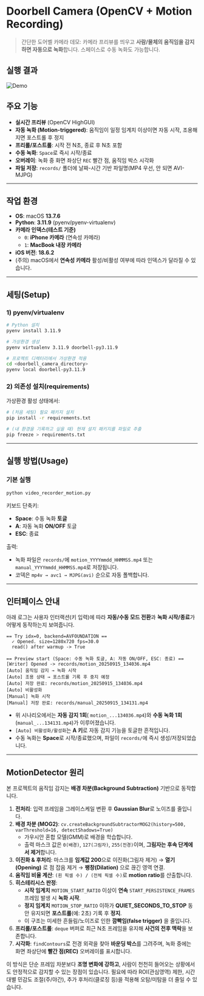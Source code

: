 # Doorbell Camera (OpenCV + Motion Recording)

> 간단한 도어벨 카메라 데모: 카메라 프리뷰를 띄우고 **사람/물체의 움직임을 감지하면 자동으로 녹화**합니다. 스페이스로 수동 녹화도 가능합니다.
## 실행 결과
![Demo](docs/doorbell_demo.gif)

## 주요 기능
- **실시간 프리뷰** (OpenCV HighGUI)
- **자동 녹화 (Motion-triggered)**: 움직임이 일정 임계치 이상이면 자동 시작, 조용해지면 포스트롤 후 정지
- **프리롤/포스트롤**: 시작 전 N초, 종료 후 N초 포함
- **수동 녹화**: `Space`로 즉시 시작/종료
- **오버레이**: 녹화 중 화면 좌상단 `REC` 빨간 점, 움직임 박스 시각화
- **파일 저장**: `records/` 폴더에 날짜-시간 기반 파일명(MP4 우선, 안 되면 AVI-MJPG)

---

## 작업 환경
- **OS**: macOS **13.7.6**
- **Python**: **3.11.9** (pyenv/pyenv-virtualenv)
- **카메라 인덱스(테스트 기준)**  
  - `0`: **iPhone 카메라** (연속성 카메라)  
  - `1`: **MacBook 내장 카메라**
- **iOS 버전**: **18.6.2**
- (주의) macOS에서 **연속성 카메라** 활성/비활성 여부에 따라 인덱스가 달라질 수 있습니다.

---

## 세팅(Setup)

### 1) pyenv/virtualenv
```bash
# Python 설치
pyenv install 3.11.9

# 가상환경 생성
pyenv virtualenv 3.11.9 doorbell-py3.11.9

# 프로젝트 디렉터리에서 가상환경 적용
cd <doorbell_camera_directory>
pyenv local doorbell-py3.11.9
```

### 2) 의존성 설치(requirements)
가상환경 활성 상태에서:
```bash
# (처음 세팅) 필요 패키지 설치
pip install -r requirements.txt

# (내 환경을 기록하고 싶을 때) 현재 설치 패키지를 파일로 추출
pip freeze > requirements.txt
```

---

## 실행 방법(Usage)

### 기본 실행
```bash
python video_recorder_motion.py
```
키보드 단축키:
- **Space**: 수동 녹화 **토글**
- **A**: 자동 녹화 **ON/OFF** 토글
- **ESC**: 종료

출력:
- 녹화 파일은 `records/`에 `motion_YYYYmmdd_HHMMSS.mp4` 또는 `manual_YYYYmmdd_HHMMSS.mp4`로 저장됩니다.
- 코덱은 `mp4v → avc1 → MJPG(avi)` 순으로 자동 폴백합니다.

---

## 인터페이스 안내

아래 로그는 사용자 인터랙션(키 입력)에 따라 **자동/수동 모드 전환**과 **녹화 시작/종료**가 어떻게 동작하는지 보여줍니다.

```
== Try idx=0, backend=AVFOUNDATION ==
  ✓ Opened. size=1280x720 fps=30.0
  read() after warmup -> True

== Preview start (Space: 수동 녹화 토글, A: 자동 ON/OFF, ESC: 종료) ==
[Writer] Opened -> records/motion_20250915_134036.mp4
[Auto] 움직임 감지 → 녹화 시작
[Auto] 조용 상태 → 포스트롤 기록 후 중지 예정
[Auto] 저장 완료: records/motion_20250915_134036.mp4
[Auto] 비활성화
[Manual] 녹화 시작
[Manual] 저장 완료: records/manual_20250915_134131.mp4
```

- 위 시나리오에서는 **자동 감지 1회**( `motion_...134036.mp4`)와 **수동 녹화 1회**(`manual_...134131.mp4`)가 이루어졌습니다.
- `[Auto] 비활성화/활성화`는 **A 키**로 자동 감지 기능을 토글한 흔적입니다.
- 수동 녹화는 **Space**로 시작/종료했으며, 파일이 `records/`에 즉시 생성/저장되었습니다.

---

## MotionDetector 원리

본 프로젝트의 움직임 감지는 **배경 차분(Background Subtraction)** 기반으로 동작합니다.

1. **전처리**: 입력 프레임을 그레이스케일 변환 후 **Gaussian Blur**로 노이즈를 줄입니다.  
2. **배경 차분 (MOG2)**: `cv.createBackgroundSubtractorMOG2(history=500, varThreshold=16, detectShadows=True)`  
   - 가우시안 혼합 모델(GMM)로 배경을 학습합니다.  
   - 출력 마스크 값은 `0(배경)`, `127(그림자)`, `255(전경)`이며, **그림자는 후속 단계에서 제거**합니다.
3. **이진화 & 후처리**: 마스크를 **임계값 200**으로 이진화(그림자 제거) → **열기(Opening)** 로 점 잡음 제거 → **팽창(Dilation)** 으로 끊긴 영역 연결.  
4. **움직임 비율 계산**: `(흰 픽셀 수) / (전체 픽셀 수)`로 **motion ratio**를 산출합니다.  
5. **히스테리시스 판정**:  
   - **시작 임계치** `MOTION_START_RATIO` 이상이 **연속** `START_PERSISTENCE_FRAMES` 프레임 발생 시 **녹화 시작**.  
   - **정지 임계치** `MOTION_STOP_RATIO` 이하가 **QUIET_SECONDS_TO_STOP** 동안 유지되면 **포스트롤**(예: 2초) 기록 후 **정지**.  
   - 이 구조는 미세한 흔들림/노이즈로 인한 **깜빡임(false trigger)** 을 줄입니다.
6. **프리롤/포스트롤**: `deque` 버퍼로 최근 N초 프레임을 유지해 **사건의 전후 맥락**을 보존합니다.  
7. **시각화**: `findContours`로 전경 외곽을 찾아 **바운딩 박스**를 그려주며, 녹화 중에는 화면 좌상단에 **빨간 점(REC)** 오버레이를 표시합니다.

이 방식은 단순 프레임 차분보다 **조명 변화에 강하고**, 사람이 천천히 들어오는 상황에서도 안정적으로 감지할 수 있는 장점이 있습니다. 필요에 따라 ROI(관심영역) 제한, 시간대별 민감도 조절(주/야간), 추가 후처리(클로징 등)을 적용해 오탐/미탐을 더 줄일 수 있습니다.
